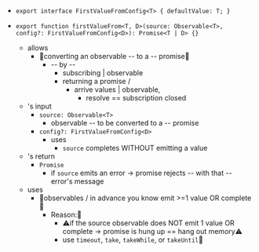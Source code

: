* `export interface FirstValueFromConfig<T> {
  defaultValue: T;
  }`

* `export function firstValueFrom<T, D>(source: Observable<T>, config?: FirstValueFromConfig<D>): Promise<T | D> {}`
  * allows
    * 👀converting an observable -- to a -- promise👀
      * -- by --
        * subscribing | observable
        * returning a promise /
          * arrive values | observable,
            * resolve == subscription closed
  * 's input
    * `source: Observable<T>`
      * observable -- to be converted to a -- promise
    * `config?: FirstValueFromConfig<D>`
      * uses
        * `source` completes WITHOUT emitting a value
  * 's return
    * `Promise`
      * if `source` emits an error -> promise rejects -- with that -- error's message
  * uses
    * 👀observables / in advance you know emit >=1 value OR complete👀
      * Reason:🧠
        * ⚠️if the source observable does NOT emit 1 value OR complete -> promise is hung up == hang out memory⚠️
        * use `timeout`, `take`, `takeWhile`, or `takeUntil`🧠
